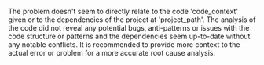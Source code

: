 The problem doesn't seem to directly relate to the code 'code_context' given or to the dependencies of the project at 'project_path'. The analysis of the code did not reveal any potential bugs, anti-patterns or issues with the code structure or patterns and the dependencies seem up-to-date without any notable conflicts. It is recommended to provide more context to the actual error or problem for a more accurate root cause analysis.
